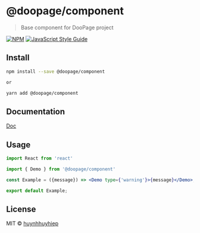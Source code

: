 # @doopage/component

> Base component for DooPage project

[![NPM](https://img.shields.io/npm/v/@doopage/component.svg)](https://www.npmjs.com/package/@doopage/component) [![JavaScript Style Guide](https://img.shields.io/badge/code_style-standard-brightgreen.svg)](https://standardjs.com)

## Install

```bash
npm install --save @doopage/component

or

yarn add @doopage/component
```
## Documentation
[Doc](https://github.com/huynhhuyhiep/doopage-component)

## Usage

```jsx
import React from 'react'

import { Demo } from '@doopage/component'

const Example = ({message}) => <Demo type={'warning'}>{message}</Demo>;

export default Example;
```

## License

MIT © [huynhhuyhiep](https://github.com/huynhhuyhiep)
